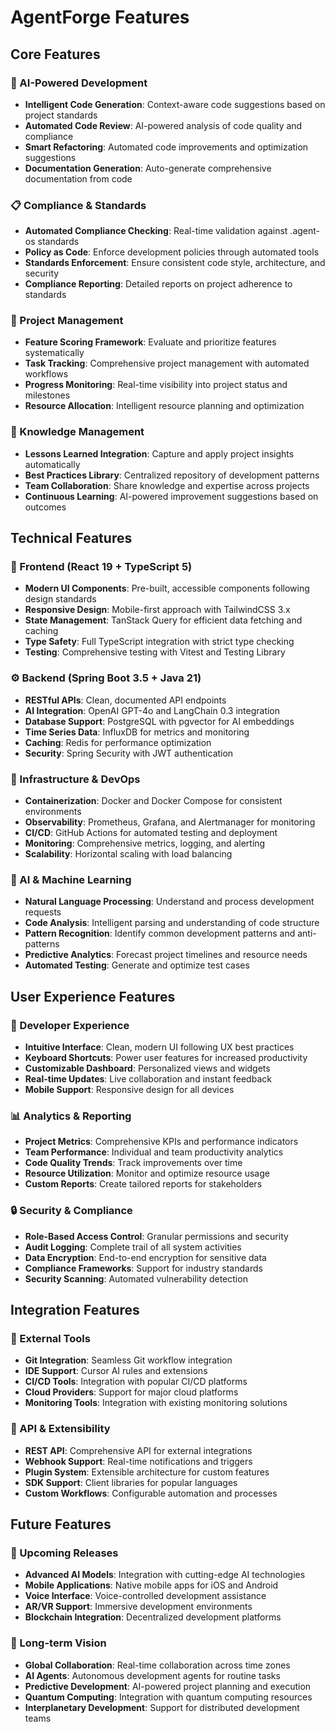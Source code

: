 # AgentForge Features

## Core Features

### 🚀 AI-Powered Development
- **Intelligent Code Generation**: Context-aware code suggestions based on project standards
- **Automated Code Review**: AI-powered analysis of code quality and compliance
- **Smart Refactoring**: Automated code improvements and optimization suggestions
- **Documentation Generation**: Auto-generate comprehensive documentation from code

### 📋 Compliance & Standards
- **Automated Compliance Checking**: Real-time validation against .agent-os standards
- **Policy as Code**: Enforce development policies through automated tools
- **Standards Enforcement**: Ensure consistent code style, architecture, and security
- **Compliance Reporting**: Detailed reports on project adherence to standards

### 🔧 Project Management
- **Feature Scoring Framework**: Evaluate and prioritize features systematically
- **Task Tracking**: Comprehensive project management with automated workflows
- **Progress Monitoring**: Real-time visibility into project status and milestones
- **Resource Allocation**: Intelligent resource planning and optimization

### 🧠 Knowledge Management
- **Lessons Learned Integration**: Capture and apply project insights automatically
- **Best Practices Library**: Centralized repository of development patterns
- **Team Collaboration**: Share knowledge and expertise across projects
- **Continuous Learning**: AI-powered improvement suggestions based on outcomes

## Technical Features

### 🎯 Frontend (React 19 + TypeScript 5)
- **Modern UI Components**: Pre-built, accessible components following design standards
- **Responsive Design**: Mobile-first approach with TailwindCSS 3.x
- **State Management**: TanStack Query for efficient data fetching and caching
- **Type Safety**: Full TypeScript integration with strict type checking
- **Testing**: Comprehensive testing with Vitest and Testing Library

### ⚙️ Backend (Spring Boot 3.5 + Java 21)
- **RESTful APIs**: Clean, documented API endpoints
- **AI Integration**: OpenAI GPT-4o and LangChain 0.3 integration
- **Database Support**: PostgreSQL with pgvector for AI embeddings
- **Time Series Data**: InfluxDB for metrics and monitoring
- **Caching**: Redis for performance optimization
- **Security**: Spring Security with JWT authentication

### 🐳 Infrastructure & DevOps
- **Containerization**: Docker and Docker Compose for consistent environments
- **Observability**: Prometheus, Grafana, and Alertmanager for monitoring
- **CI/CD**: GitHub Actions for automated testing and deployment
- **Monitoring**: Comprehensive metrics, logging, and alerting
- **Scalability**: Horizontal scaling with load balancing

### 🤖 AI & Machine Learning
- **Natural Language Processing**: Understand and process development requests
- **Code Analysis**: Intelligent parsing and understanding of code structure
- **Pattern Recognition**: Identify common development patterns and anti-patterns
- **Predictive Analytics**: Forecast project timelines and resource needs
- **Automated Testing**: Generate and optimize test cases

## User Experience Features

### 👥 Developer Experience
- **Intuitive Interface**: Clean, modern UI following UX best practices
- **Keyboard Shortcuts**: Power user features for increased productivity
- **Customizable Dashboard**: Personalized views and widgets
- **Real-time Updates**: Live collaboration and instant feedback
- **Mobile Support**: Responsive design for all devices

### 📊 Analytics & Reporting
- **Project Metrics**: Comprehensive KPIs and performance indicators
- **Team Performance**: Individual and team productivity analytics
- **Code Quality Trends**: Track improvements over time
- **Resource Utilization**: Monitor and optimize resource usage
- **Custom Reports**: Create tailored reports for stakeholders

### 🔒 Security & Compliance
- **Role-Based Access Control**: Granular permissions and security
- **Audit Logging**: Complete trail of all system activities
- **Data Encryption**: End-to-end encryption for sensitive data
- **Compliance Frameworks**: Support for industry standards
- **Security Scanning**: Automated vulnerability detection

## Integration Features

### 🔗 External Tools
- **Git Integration**: Seamless Git workflow integration
- **IDE Support**: Cursor AI rules and extensions
- **CI/CD Tools**: Integration with popular CI/CD platforms
- **Cloud Providers**: Support for major cloud platforms
- **Monitoring Tools**: Integration with existing monitoring solutions

### 📱 API & Extensibility
- **REST API**: Comprehensive API for external integrations
- **Webhook Support**: Real-time notifications and triggers
- **Plugin System**: Extensible architecture for custom features
- **SDK Support**: Client libraries for popular languages
- **Custom Workflows**: Configurable automation and processes

## Future Features

### 🚀 Upcoming Releases
- **Advanced AI Models**: Integration with cutting-edge AI technologies
- **Mobile Applications**: Native mobile apps for iOS and Android
- **Voice Interface**: Voice-controlled development assistance
- **AR/VR Support**: Immersive development environments
- **Blockchain Integration**: Decentralized development platforms

### 🔮 Long-term Vision
- **Global Collaboration**: Real-time collaboration across time zones
- **AI Agents**: Autonomous development agents for routine tasks
- **Predictive Development**: AI-powered project planning and execution
- **Quantum Computing**: Integration with quantum computing resources
- **Interplanetary Development**: Support for distributed development teams
